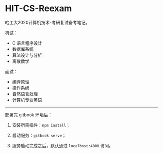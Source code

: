 # HIT-CS-Reexam

哈工大2020计算机技术-考研复试备考笔记。

机试：

- C 语言程序设计
- 数据库系统
- 算法设计与分析
- 离散数学

面试：

- 编译原理
- 操作系统
- 自然语言处理
- 计算机专业英语

---

部署完 gitbook 环境后：

1. 安装所需插件：`npm install`；

2. 启动服务：`gitbook serve`；
3. 服务启动完成之后，默认通过 `localhost:4000` 访问。